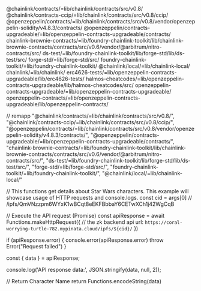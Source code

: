 @chainlink/contracts/=lib/chainlink/contracts/src/v0.8/
@chainlink/contracts-ccip/=lib/chainlink/contracts/src/v0.8/ccip/
@openzeppelin/contracts/=lib/chainlink/contracts/src/v0.8/vendor/openzeppelin-solidity/v4.8.3/contracts/
@openzeppelin/contracts-upgradeable/=lib/openzeppelin-contracts-upgradeable/contracts/
chainlink-brownie-contracts/=lib/foundry-chainlink-toolkit/lib/chainlink-brownie-contracts/contracts/src/v0.6/vendor/@arbitrum/nitro-contracts/src/
ds-test/=lib/foundry-chainlink-toolkit/lib/forge-std/lib/ds-test/src/
forge-std/=lib/forge-std/src/
foundry-chainlink-toolkit/=lib/foundry-chainlink-toolkit/
@chainlink/local/=lib/chainlink-local/
chainlink/=lib/chainlink/
erc4626-tests/=lib/openzeppelin-contracts-upgradeable/lib/erc4626-tests/
halmos-cheatcodes/=lib/openzeppelin-contracts-upgradeable/lib/halmos-cheatcodes/src/
openzeppelin-contracts-upgradeable/=lib/openzeppelin-contracts-upgradeable/
openzeppelin-contracts/=lib/openzeppelin-contracts-upgradeable/lib/openzeppelin-contracts/

// remapp
"@chainlink/contracts/=lib/chainlink/contracts/src/v0.8/",
"@chainlink/contracts-ccip/=lib/chainlink/contracts/src/v0.8/ccip/",
"@openzeppelin/contracts/=lib/chainlink/contracts/src/v0.8/vendor/openzeppelin-solidity/v4.8.3/contracts/",
"@openzeppelin/contracts-upgradeable/=lib/openzeppelin-contracts-upgradeable/contracts/",
"chainlink-brownie-contracts/=lib/foundry-chainlink-toolkit/lib/chainlink-brownie-contracts/contracts/src/v0.6/vendor/@arbitrum/nitro-contracts/src/",
"ds-test/=lib/foundry-chainlink-toolkit/lib/forge-std/lib/ds-test/src/",
"forge-std/=lib/forge-std/src/",
"foundry-chainlink-toolkit/=lib/foundry-chainlink-toolkit/",
"@chainlink/local/=lib/chainlink-local/"

// This functions get details about Star Wars characters. This example will showcase usage of HTTP requests and console.logs.
const cid = args[0]
// /ipfs/QmVNzzpm6WYxK1wBCqt8eEKFBbbaY6CETwXCh1j42WgCqB

// Execute the API request (Promise)
const apiResponse = await Functions.makeHttpRequest({
// the zk backend api
url: `https://coral-worrying-turtle-782.mypinata.cloud/ipfs/${cid}/`
})

if (apiResponse.error) {
console.error(apiResponse.error)
throw Error("Request failed")
}

const { data } = apiResponse;

console.log('API response data:', JSON.stringify(data, null, 2));

// Return Character Name
return Functions.encodeString(data)

